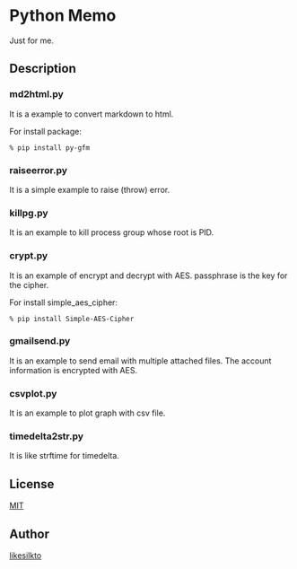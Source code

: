 Python Memo
====

Just for me.

## Description

### md2html.py

It is a example to convert markdown to html.

For install package:

```
% pip install py-gfm
```


### raiseerror.py

It is a simple example to raise (throw) error.

### killpg.py

It is an example to kill process group whose root is PID.

### crypt.py

It is an example of encrypt and decrypt with AES.
passphrase is the key for the cipher.

For install simple_aes_cipher:

```
% pip install Simple-AES-Cipher
```

### gmailsend.py

It is an example to send email with multiple attached files.
The account information is encrypted with AES.

### csvplot.py

It is an example to plot graph with csv file.

### timedelta2str.py

It is like strftime for timedelta.

## License

[MIT](https://github.com/likesilkto/python_memo/blob/master/LICENSE)

## Author

[likesilkto](https://github.com/likesilkto)
